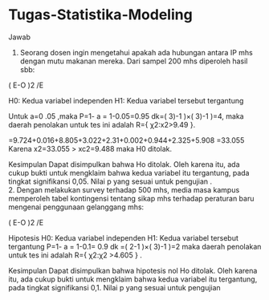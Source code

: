 # Tugas-Statistika-Modeling
Jawab
1. Seorang dosen ingin mengetahui apakah ada hubungan antara IP mhs dengan mutu makanan mereka. Dari sampel 200 mhs diperoleh hasil sbb:
 
 
 
( E-O )2 /E
 
H0: Kedua variabel independen
H1: Kedua variabel tersebut tergantung

Untuk a=0 .05 ,maka
P=1- a = 1-0.05=0.95	dk=( 3)-1 )×( 3)-1 )=4, 
maka daerah penolakan untuk tes ini adalah R={ χ2:x2>9.49 }.
 
 
=9.724+0.016+8.805+3.022+2.31+0.002+0.944+2.325+5.908
=33.055 Karena x2=33.055 > xc2=9.488 maka H0 ditolak.

Kesimpulan 
Dapat disimpulkan bahwa Ho ditolak. Oleh karena itu, ada cukup bukti untuk mengklaim bahwa kedua variabel itu tergantung, pada tingkat signifikansi 0,05.
Nilai p yang sesuai untuk pengujian 
.  
2. Dengan melakukan survey terhadap 500 mhs, media masa kampus memperoleh tabel kontingensi tentang sikap mhs terhadap peraturan baru mengenai penggunaan gelanggang mhs:
 
 
 
( E-O )2 /E
 
Hipotesis 
H0: Kedua variabel independen
H1: Kedua variabel tersebut tergantung
P=1- a = 1-0.1= 0.9 	dk =( 2-1 )×( 3)-1 )=2
maka daerah penolakan untuk tes ini adalah R={ χ2:χ2 >4.605 }
  .
 
  
Kesimpulan
Dapat disimpulkan bahwa hipotesis nol Ho ditolak. Oleh karena itu, ada cukup bukti untuk mengklaim bahwa kedua variabel itu tergantung, pada tingkat signifikansi 0,1.
Nilai p yang sesuai untuk pengujian 
 



  


 
